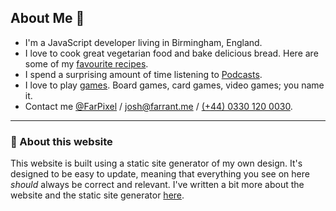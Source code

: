 ## About Me 👋

- I'm a JavaScript developer living in Birmingham, England.
- I love to cook great vegetarian food and bake delicious bread. Here are some of my [favourite recipes](/recipes).
- I spend a surprising amount of time listening to [Podcasts](/podcasts).
- I love to play [games](/games). Board games, card games, video games; you name it.
- Contact me [@FarPixel](https://twitter.com/farpixel) / [josh@farrant.me](mailto:josh@farrant.me) / [(+44) 0330 120 0030](tel:00443301200030).

---

### 🚀 About this website

This website is built using a static site generator of my own design. It's designed to be easy to update, meaning that everything you see on here _should_ always be correct and relevant. I've written a bit more about the website and the static site generator [here](/readme).

